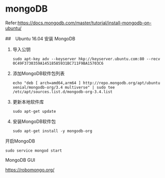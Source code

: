 # mongoDB

Refer:https://docs.mongodb.com/master/tutorial/install-mongodb-on-ubuntu/

##　Ubuntu 16.04 安装 MongoDB


1. 导入公钥
    ```
    sudo apt-key adv --keyserver hkp://keyserver.ubuntu.com:80 --recv 0C49F3730359A14518585931BC711F9BA15703C6
    ```

2. 添加MongoDB软件包列表
    ```
    echo "deb [ arch=amd64,arm64 ] http://repo.mongodb.org/apt/ubuntu xenial/mongodb-org/3.4 multiverse" | sudo tee /etc/apt/sources.list.d/mongodb-org-3.4.list
    ```

3. 更新本地软件库
    ```
    sudo apt-get update
    ```

4. 安装MongoDB软件包
    ```
    sudo apt-get install -y mongodb-org
    ```

开启MongoDB
```
sudo service mongod start

```

MongoDB GUI

https://robomongo.org/
